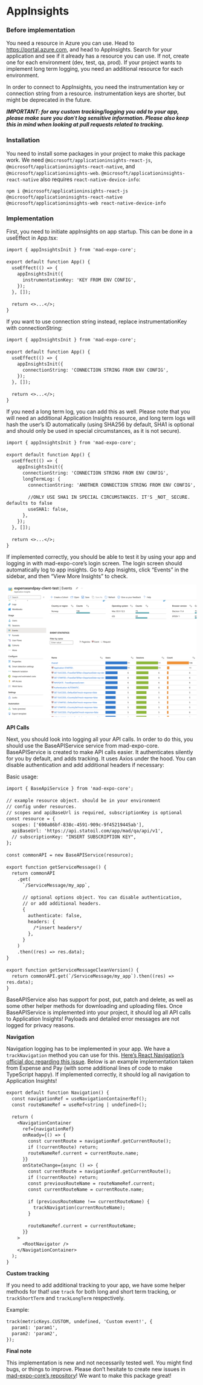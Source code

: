 # AppInsights

### Before implementation

You need a resource in Azure you can use. Head to https://portal.azure.com, and head to AppInsights. Search for your application and see if it already has a resource you can use. If not, create one for each environment (dev, test, qa, prod). If your project wants to implement long term logging, you need an additional resource for each environment.

In order to connect to AppInsights, you need the instrumentation key or connection string from a resource. instrumentation keys are shorter, but might be deprecated in the future.

**_IMPORTANT: for any custom tracking/logging you add to your app, please make sure you don_**’**_t log sensitive information. Please also keep this in mind when looking at pull requests related to tracking._**

### Installation

You need to install some packages in your project to make this package work. We need `@microsoft/applicationinsights-react-js`, `@microsoft/applicationinsights-react-native`, and `@microsoft/applicationinsights-web`. `@microsoft/applicationinsights-react-native` also requires `react-native-device-info`:

```other
npm i @microsoft/applicationinsights-react-js @microsoft/applicationinsights-react-native @microsoft/applicationinsights-web react-native-device-info
```

### Implementation

First, you need to initiate appInsights on app startup. This can be done in a useEffect in App.tsx:

```tsx
import { appInsightsInit } from 'mad-expo-core';

export default function App() {
  useEffect(() => {
    appInsightsInit({
      instrumentationKey: 'KEY FROM ENV CONFIG',
    });
  }, []);

  return <>...</>;
}
```

If you want to use connection string instead, replace instrumentationKey with connectionString:

```tsx
import { appInsightsInit } from 'mad-expo-core';

export default function App() {
  useEffect(() => {
    appInsightsInit({
      connectionString: 'CONNECTION STRING FROM ENV CONFIG',
    });
  }, []);

  return <>...</>;
}
```

If you need a long term log, you can add this as well. Please note that you will need an additional Application Insights resource, and long term logs will hash the user’s ID automatically (using SHA256 by default, SHA1 is optional and should only be used in special circumstances, as it is not secure).

```tsx
import { appInsightsInit } from 'mad-expo-core';

export default function App() {
  useEffect(() => {
    appInsightsInit({
      connectionString: 'CONNECTION STRING FROM ENV CONFIG',
      longTermLog: {
        connectionString: 'ANOTHER CONNECTION STRING FROM ENV CONFIG',

        //ONLY USE SHA1 IN SPECIAL CIRCUMSTANCES. IT'S _NOT_ SECURE. defaults to false
        useSHA1: false,
      },
    });
  }, []);

  return <>...</>;
}
```

If implemented correctly, you should be able to test it by using your app and logging in with mad-expo-core’s login screen. The login screen should automatically log to app insights. Go to App Insights, click “Events” in the sidebar, and then “View More Insights” to check.

![Image.png](AppInsights.assets/Image.png)

**API Calls**

Next, you should look into logging all your API calls. In order to do this, you should use the BaseAPIService service from mad-expo-core. BaseAPIService is created to make API calls easier. It authenticates silently for you by default, and adds tracking. It uses Axios under the hood. You can disable authentication and add additional headers if necessary:

Basic usage:

```tsx
import { BaseApiService } from 'mad-expo-core';

// example resource object. should be in your environment
// config under resources.
// scopes and apiBaseUrl is required, subscriptionKey is optional
const resource = {
  scopes: ['690a86bf-838c-4591-909c-9f45219445ab'],
  apiBaseUrl: 'https://api.statoil.com/app/mad/qa/api/v1',
  // subscriptionKey: "INSERT SUBSCRIPTION KEY",
};

const commonAPI = new BaseAPIService(resource);

export function getServiceMessage() {
  return commonAPI
    .get(
      `/ServiceMessage/my_app`,

      // optional options object. You can disable authentication,
      // or add additional headers.
      {
        authenticate: false,
        headers: {
          /*insert headers*/
        },
      }
    )
    .then((res) => res.data);
}

export function getServiceMessageCleanVersion() {
  return commonAPI.get(`/ServiceMessage/my_app`).then((res) => res.data);
}
```

BaseAPIService also has support for post, put, patch and delete, as well as some other helper methods for downloading and uploading files. Once BaseAPIService is implemented into your project, it should log all API calls to Application Insights! Payloads and detailed error messages are not logged for privacy reasons.

**Navigation**

Navigation logging has to be implemented in your app. We have a `trackNavigation` method you can use for this. [Here’s React Navigation’s official doc regarding this issue](https://reactnavigation.org/docs/screen-tracking/). Below is an example implementation taken from Expense and Pay (with some additional lines of code to make TypeScript happy). If implemented correctly, it should log all navigation to Application Insights!

```tsx
export default function Navigation() {
  const navigationRef = useNavigationContainerRef();
  const routeNameRef = useRef<string | undefined>();

  return (
    <NavigationContainer
      ref={navigationRef}
      onReady={() => {
        const currentRoute = navigationRef.getCurrentRoute();
        if (!currentRoute) return;
        routeNameRef.current = currentRoute.name;
      }}
      onStateChange={async () => {
        const currentRoute = navigationRef.getCurrentRoute();
        if (!currentRoute) return;
        const previousRouteName = routeNameRef.current;
        const currentRouteName = currentRoute.name;

        if (previousRouteName !== currentRouteName) {
          trackNavigation(currentRouteName);
        }

        routeNameRef.current = currentRouteName;
      }}
    >
      <RootNavigator />
    </NavigationContainer>
  );
}
```

**Custom tracking**

If you need to add additional tracking to your app, we have some helper methods for that! use `track` for both long and short term tracking, or `trackShortTerm` and `trackLongTerm` respectively.

Example:

```tsx
track(metricKeys.CUSTOM, undefined, 'Custom event!', {
  param1: 'param1',
  param2: 'param2',
});
```

**Final note**

This implementation is new and not necessarily tested well. You might find bugs, or things to improve. Please don’t hesitate to create new issues in [mad-expo-core’s repository](https://github.com/equinor/mad-expo-core/issues)! We want to make this package great!
